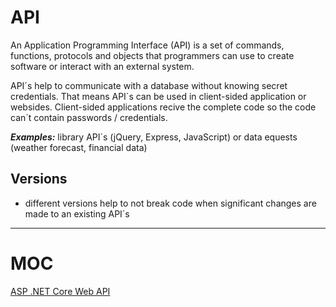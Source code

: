 # API

An Application Programming Interface (API) is a set of commands, functions, protocols and objects that programmers can use to create software or interact with an external system.

API´s help to communicate with a database without knowing secret credentials. That means API´s can be used in client-sided application or websides. Client-sided applications recive the complete code so the code can´t contain passwords / credentials.

***Examples:***  library API´s (jQuery, Express, JavaScript) or data equests (weather forecast, financial data)

## Versions

- different versions help to not break code when significant changes are made to an existing API´s

***

# MOC

[ASP .NET Core Web API](https://github.com/lucasmenke/notes/blob/work/content/API.NET-Core.md)